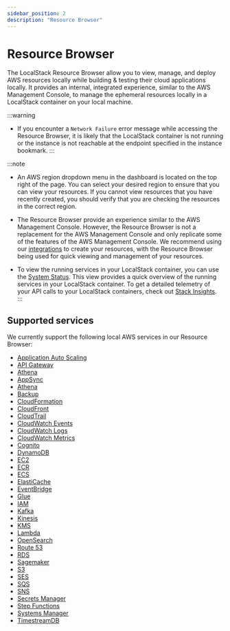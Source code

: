 ```yaml
---
sidebar_position: 2
description: "Resource Browser"
---
```


# Resource Browser

The LocalStack Resource Browser allow you to view, manage, and deploy AWS resources locally while building & testing their cloud applications locally. It provides an internal, integrated experience, similar to the AWS Management Console, to manage the ephemeral resources locally in a LocalStack container on your local machine.

:::warning
- If you encounter a `Network Failure` error message while accessing the Resource Browser, it is likely that the LocalStack container is not running or the instance is not reachable at the endpoint specified in the instance bookmark.
:::

:::note
- An AWS region dropdown menu in the dashboard is located on the top right of the page. You can select your desired region to ensure that you can view your resources. If you cannot view resources that you have recently created, you should verify that you are checking the resources in the correct region.

- The Resource Browser provide an experience similar to the AWS Management Console. However, the Resource Browser is not a replacement for the AWS Management Console and only replicate some of the features of the AWS Management Console. We recommend using our [integrations](https://docs.localstack.cloud/user-guide/integrations/) to create your resources, with the Resource Browser being used for quick viewing and management of your resources.

- To view the running services in your LocalStack container, you can use the [System Status](https://app.localstack.cloud/status). This view provides a quick overview of the running services in your LocalStack container. To get a detailed telemetry of your API calls to your LocalStack containers, check out [Stack Insights](https://docs.localstack.cloud/user-guide/web-application/stack-insights/).
:::

## Supported services

We currently support the following local AWS services in our Resource Browser:

- [Application Auto Scaling](https://app.localstack.cloud/inst/default/resources/application-autoscaling)
- [API Gateway](https://app.localstack.cloud/inst/default/resources/apigateway/)
- [Athena](https://app.localstack.cloud/inst/default/resources/athena/databases)
- [AppSync](https://app.localstack.cloud/inst/default/resources/appsync)
- [Athena](https://app.localstack.cloud/inst/default/resources/athena/databases)
- [Backup](https://app.localstack.cloud/inst/default/resources/backup/plans)
- [CloudFormation](https://app.localstack.cloud/inst/default/resources/cloudformation/stacks)
- [CloudFront](https://app.localstack.cloud/inst/default/resources/cloudfront/distributions)
- [CloudTrail](https://app.localstack.cloud/inst/default/resources/cloudtrail/events)
- [CloudWatch Events](https://app.localstack.cloud/inst/default/resources/events)
- [CloudWatch Logs](https://app.localstack.cloud/inst/default/resources/cloudwatch/groups)
- [CloudWatch Metrics](https://app.localstack.cloud/inst/default/resources/monitoring)
- [Cognito](https://app.localstack.cloud/inst/default/resources/cognito-idp)
- [DynamoDB](https://app.localstack.cloud/inst/default/resources/dynamodb)
- [EC2](https://app.localstack.cloud/inst/default/resources/ec2)
- [ECR](https://app.localstack.cloud/inst/default/resources/ecr/repositories)
- [ECS](https://app.localstack.cloud/inst/default/resources/ecs)
- [ElastiCache](https://app.localstack.cloud/inst/default/resources/elasticache)
- [EventBridge](https://app.localstack.cloud/inst/default/resources/eventbridge)
- [Glue](https://app.localstack.cloud/inst/default/resources/glue)
- [IAM](https://app.localstack.cloud/inst/default/resources/iam)
- [Kafka](https://app.localstack.cloud/inst/default/resources/kafka)
- [Kinesis](https://app.localstack.cloud/inst/default/resources/kinesis)
- [KMS](https://app.localstack.cloud/inst/default/resources/kms)
- [Lambda](https://app.localstack.cloud/inst/default/resources/lambda/functions)
- [OpenSearch](https://app.localstack.cloud/inst/default/resources/opensearch/domains)
- [Route 53](https://app.localstack.cloud/inst/default/resources/route53)
- [RDS](https://app.localstack.cloud/inst/default/resources/rds)
- [Sagemaker](https://app.localstack.cloud/inst/default/resources/sagemaker/models)
- [S3](https://app.localstack.cloud/inst/default/resources/s3)
- [SES](https://app.localstack.cloud/inst/default/resources/ses/)
- [SQS](https://app.localstack.cloud/inst/default/resources/sqs)
- [SNS](https://app.localstack.cloud/inst/default/resources/sns)
- [Secrets Manager](https://app.localstack.cloud/inst/default/resources/secretsmanager)
- [Step Functions](https://app.localstack.cloud/inst/default/resources/stepfunctions)
- [Systems Manager](https://app.localstack.cloud/inst/default/resources/ssm)
- [TimestreamDB](https://app.localstack.cloud/inst/default/resources/timestream)
